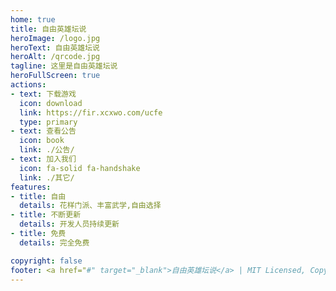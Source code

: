 ```yaml
---
home: true
title: 自由英雄坛说
heroImage: /logo.jpg
heroText: 自由英雄坛说
heroAlt: /qrcode.jpg
tagline: 这里是自由英雄坛说
heroFullScreen: true
actions:
- text: 下载游戏
  icon: download
  link: https://fir.xcxwo.com/ucfe
  type: primary
- text: 查看公告
  icon: book
  link: ./公告/
- text: 加入我们
  icon: fa-solid fa-handshake
  link: ./其它/
features:
- title: 自由
  details: 花样门派、丰富武学,自由选择
- title: 不断更新
  details: 开发人员持续更新
- title: 免费
  details: 完全免费

copyright: false
footer: <a href="#" target="_blank">自由英雄坛说</a> | MIT Licensed, Copyright © 2024-present lucky
---
```


  